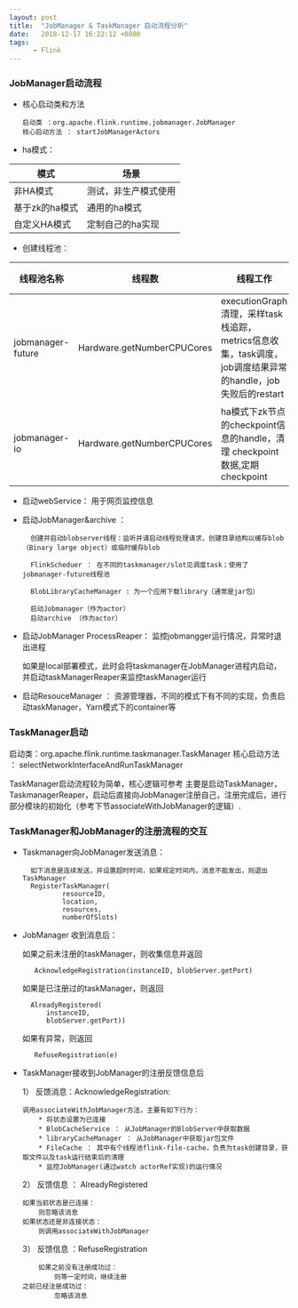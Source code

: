 ```yaml
---
layout: post
title:  "JobManager & TaskManager 启动流程分析"
date:   2018-12-17 16:22:12 +0800
tags:
      - Flink
---
```

### JobManager启动流程

* 核心启动类和方法 

      启动类 ：org.apache.flink.runtime.jobmanager.JobManager
      核心启动方法 ： startJobManagerActors

* ha模式：


模式| 场景
---|---
非HA模式| 测试，非生产模式使用
基于zk的ha模式 | 通用的ha模式
自定义HA模式 |  定制自己的ha实现

* 创建线程池：


线程池名称| 线程数 | 线程工作 | 工作性质
---|---|--- | ---
jobmanager-future | Hardware.getNumberCPUCores | executionGraph清理，采样task 栈追踪，metrics信息收集，task调度，job调度结果异常的handle，job失败后的restart | 异步工作
jobmanager-io | Hardware.getNumberCPUCores | ha模式下zk节点的checkpoint信息的handle，清理 checkpoint数据,定期checkpoint |涉及文件数据的存储，清理 


* 启动webService： 用于网页监控信息

* 启动JobManager&archive ： 

        创建并启动blobserver线程：监听并请启动线程处理请求，创建目录结构以缓存blob（Binary large object）或临时缓存blob
        
        FlinkScheduer ： 在不同的taskmanager/slot见调度task；使用了jobmanager-future线程池
        
        BlobLibraryCacheManager : 为一个应用下载library（通常是jar包）
        
        启动Jobmanager（作为actor）
        启动archive （作为actor）
    
* 启动JobManager ProcessReaper： 监控jobmangger运行情况，异常时退出进程

    如果是local部署模式，此时会将taskmanager在JobManager进程内启动，并启动taskManagerReaper来监控taskManager运行
    
* 启动ResouceManager ： 资源管理器，不同的模式下有不同的实现，负责启动taskManager，Yarn模式下的container等


### TaskManager启动
启动类：org.apache.flink.runtime.taskmanager.TaskManager
核心启动方法 ： selectNetworkInterfaceAndRunTaskManager

TaskManager启动流程较为简单，核心逻辑可参考 主要是启动TaskManager，TaskmanagerReaper，启动后直接向JobManager注册自己，注册完成后，进行部分模块的初始化（参考下节associateWithJobManager的逻辑）.


### TaskManager和JobManager的注册流程的交互

* Taskmanager向JobManager发送消息：
        
        如下消息是连续发送，并设置超时时间，如果规定时间内，消息不能发出，则退出TaskManager
        RegisterTaskManager(
                resourceID,
                location,
                resources,
                numberOfSlots)
* JobManager 收到消息后：

     如果之前未注册的taskManager，则收集信息并返回
        
         AcknowledgeRegistration(instanceID, blobServer.getPort)
    如果是已注册过的taskManager，则返回
    
        AlreadyRegistered(
            instanceID,
            blobServer.getPort))
    如果有异常，则返回
        
         RefuseRegistration(e)
*   TaskManager接收到JobManager的注册反馈信息后

    1） 反馈消息：AcknowledgeRegistration:
    
        调用associateWithJobManager方法，主要有如下行为：
            * 将状态设置为已连接    
            * BlobCacheService ： 从JobManager的BlobServer中获取数据
            * libraryCacheManager ： 从JobManager中获取jar包文件
            * FileCache ： 其中有个线程池flink-file-cache，负责为task创建目录，获取文件以及task运行结束后的清理
            * 监控JobManager(通过watch actorRef实现)的运行情况
        
    2） 反馈信息 ： AlreadyRegistered
    
        如果当前状态是已连接：
            则忽略该消息
        如果状态还是非连接状态：
            则调用associateWithJobManager
    
    3） 反馈信息 ：RefuseRegistration
    
            如果之前没有注册成功过：
                则等一定时间，继续注册
        之前已经注册成功过：
                忽略该消息
                
